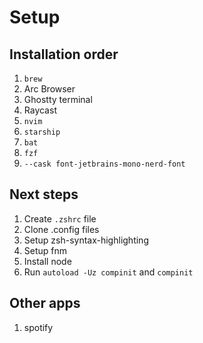 # Setup

## Installation order
1. `brew`
2. Arc Browser
3. Ghostty terminal
4. Raycast
5. `nvim`
6. `starship`
7. `bat`
8. `fzf`
9. `--cask font-jetbrains-mono-nerd-font`

## Next steps
1. Create `.zshrc` file
2. Clone .config files
1. Setup zsh-syntax-highlighting
2. Setup fnm
3. Install node
4. Run `autoload -Uz compinit` and `compinit`

## Other apps
1. spotify
